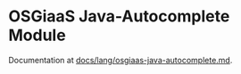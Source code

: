 # OSGiaaS Java-Autocomplete Module

Documentation at [docs/lang/osgiaas-java-autocomplete.md](../../../docs/lang/osgiaas-java-autocomplete.md).
